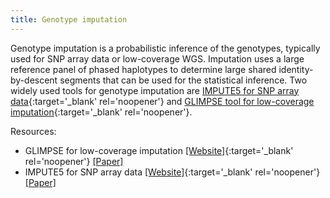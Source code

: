 ```yaml
---
title: Genotype imputation
---
```


Genotype imputation is a probabilistic inference of the genotypes, typically used for SNP array data or low-coverage WGS. Imputation uses a large reference panel of phased haplotypes to determine large shared identity-by-descent segments that can be used for the statistical inference. Two widely used tools for genotype imputation are [IMPUTE5 for SNP array data](https://www.dropbox.com/sh/mwnceyhir8yze2j/AADbzP6QuAFPrj0Z9_I1RSmla?dl=0){:target='_blank' rel='noopener'}  and [GLIMPSE tool for low-coverage imputation](https://odelaneau.github.io/GLIMPSE/){:target='_blank' rel='noopener'}.

Resources:
- GLIMPSE for low-coverage imputation [\[Website\]](https://odelaneau.github.io/GLIMPSE/){:target='_blank' rel='noopener'} [\[Paper\]](https://www.nature.com/articles/s41588-020-00756-0)
- IMPUTE5 for SNP array data [\[Website\]](https://www.dropbox.com/sh/mwnceyhir8yze2j/AADbzP6QuAFPrj0Z9_I1RSmla?dl=0){:target='_blank' rel='noopener'} [\[Paper\]](https://journals.plos.org/plosgenetics/article?id=10.1371/journal.pgen.1009049)
